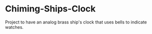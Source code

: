 # Chiming-Ships-Clock
Project to have an analog brass ship's clock that uses bells to indicate watches. 

